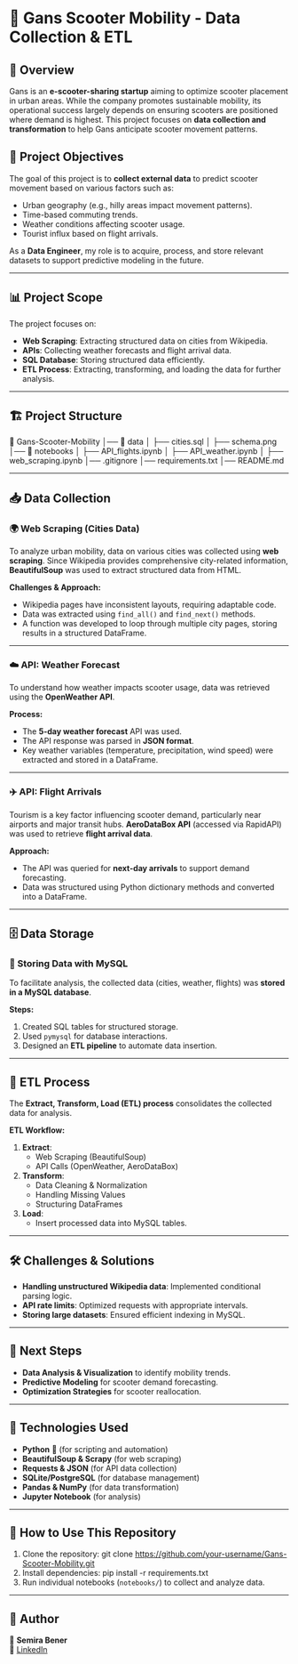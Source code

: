 # 🚀 Gans Scooter Mobility - Data Collection & ETL

## 📌 Overview

Gans is an **e-scooter-sharing startup** aiming to optimize scooter placement in urban areas. While the company promotes sustainable mobility, its operational success largely depends on ensuring scooters are positioned where demand is highest. This project focuses on **data collection and transformation** to help Gans anticipate scooter movement patterns.

## 🎯 Project Objectives

The goal of this project is to **collect external data** to predict scooter movement based on various factors such as:
- Urban geography (e.g., hilly areas impact movement patterns).
- Time-based commuting trends.
- Weather conditions affecting scooter usage.
- Tourist influx based on flight arrivals.

As a **Data Engineer**, my role is to acquire, process, and store relevant datasets to support predictive modeling in the future.

---

## 📊 Project Scope

The project focuses on:
- **Web Scraping**: Extracting structured data on cities from Wikipedia.
- **APIs**: Collecting weather forecasts and flight arrival data.
- **SQL Database**: Storing structured data efficiently.
- **ETL Process**: Extracting, transforming, and loading the data for further analysis.

---

## 🏗️ Project Structure

📂 Gans-Scooter-Mobility
│── 📂 data
│ ├── cities.sql
│ ├── schema.png
│── 📂 notebooks
│ ├── API_flights.ipynb
│ ├── API_weather.ipynb
│ ├── web_scraping.ipynb
│── .gitignore
│── requirements.txt 
│── README.md


---

## 📥 Data Collection

### 🌍 Web Scraping (Cities Data)
To analyze urban mobility, data on various cities was collected using **web scraping**. Since Wikipedia provides comprehensive city-related information, **BeautifulSoup** was used to extract structured data from HTML.

**Challenges & Approach:**
- Wikipedia pages have inconsistent layouts, requiring adaptable code.
- Data was extracted using `find_all()` and `find_next()` methods.
- A function was developed to loop through multiple city pages, storing results in a structured DataFrame.

---

### ☁️ API: Weather Forecast
To understand how weather impacts scooter usage, data was retrieved using the **OpenWeather API**. 

**Process:**
- The **5-day weather forecast** API was used.
- The API response was parsed in **JSON format**.
- Key weather variables (temperature, precipitation, wind speed) were extracted and stored in a DataFrame.

---

### ✈️ API: Flight Arrivals
Tourism is a key factor influencing scooter demand, particularly near airports and major transit hubs. **AeroDataBox API** (accessed via RapidAPI) was used to retrieve **flight arrival data**.

**Approach:**
- The API was queried for **next-day arrivals** to support demand forecasting.
- Data was structured using Python dictionary methods and converted into a DataFrame.

---

## 🗄️ Data Storage

### 💾 Storing Data with MySQL
To facilitate analysis, the collected data (cities, weather, flights) was **stored in a MySQL database**.

**Steps:**
1. Created SQL tables for structured storage.
2. Used `pymysql` for database interactions.
3. Designed an **ETL pipeline** to automate data insertion.

---

## 🔄 ETL Process

The **Extract, Transform, Load (ETL) process** consolidates the collected data for analysis.

**ETL Workflow:**
1. **Extract**:
   - Web Scraping (BeautifulSoup)
   - API Calls (OpenWeather, AeroDataBox)
2. **Transform**:
   - Data Cleaning & Normalization
   - Handling Missing Values
   - Structuring DataFrames
3. **Load**:
   - Insert processed data into MySQL tables.

---

## 🛠️ Challenges & Solutions

- **Handling unstructured Wikipedia data**: Implemented conditional parsing logic.
- **API rate limits**: Optimized requests with appropriate intervals.
- **Storing large datasets**: Ensured efficient indexing in MySQL.

---

## 🔮 Next Steps

- **Data Analysis & Visualization** to identify mobility trends.
- **Predictive Modeling** for scooter demand forecasting.
- **Optimization Strategies** for scooter reallocation.

---

## 🚀 Technologies Used

- **Python** 🐍 (for scripting and automation)
- **BeautifulSoup & Scrapy** (for web scraping)
- **Requests & JSON** (for API data collection)
- **SQLite/PostgreSQL** (for database management)
- **Pandas & NumPy** (for data transformation)
- **Jupyter Notebook** (for analysis)

---

## 📂 How to Use This Repository

1. Clone the repository:
git clone https://github.com/your-username/Gans-Scooter-Mobility.git
2. Install dependencies:
pip install -r requirements.txt
3. Run individual notebooks (`notebooks/`) to collect and analyze data.

---

## 📢 Author

👤 **Semira Bener**    
🔗 [LinkedIn](https://linkedin.com/in/semira-bener)

